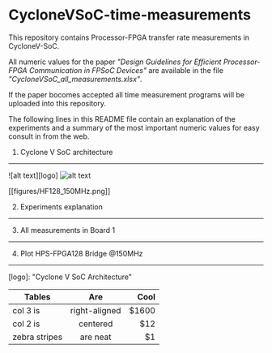CycloneVSoC-time-measurements
=======================

This repository contains Processor-FPGA transfer rate measurements in CycloneV-SoC.

All numeric values for the paper *"Design Guidelines for Efficient Processor-FPGA Communication in FPSoC Devices"* are available in the file *"CycloneVSoC\_all\_measurements.xlsx"*. 
 
If the paper bocomes accepted all time measurement programs will be uploaded into this repository.

The following lines in this README file contain an explanation of the experiments and a summary of the most important  numeric values for easy consult in from the web.

1. Cyclone V SoC architecture
-----------------------------
![alt text][logo]
![alt text](https://github.com/UviDTE-FPSoC/CycloneVSoC-time-measurements//master/HF128_150MHz.png)

[[figures/HF128_150MHz.png]]

2. Experiments explanation
--------------------------

3. All measurements in Board 1
-----------------------------

4. Plot HPS-FPGA128 Bridge @150MHz
----------------------------------------

[logo]:  "Cyclone V SoC Architecture"


| Tables        | Are           | Cool  |
| ------------- |:-------------:| -----:|
| col 3 is      | right-aligned | $1600 |
| col 2 is      | centered      |   $12 |
| zebra stripes | are neat      |    $1 |